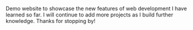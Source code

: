 Demo website to showcase the new features of web development I have learned so far. I will continue to add more projects as I build further knowledge. Thanks for stopping by! 
